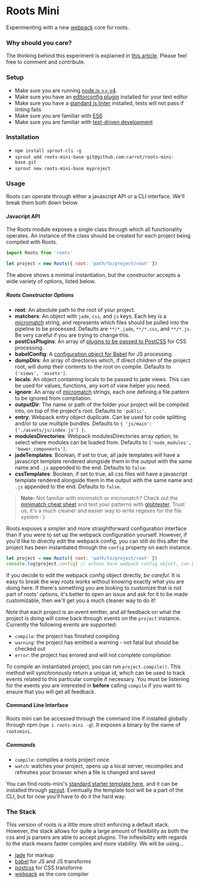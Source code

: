# Roots Mini

Experimenting with a new [webpack](http://webpack.github.io) core for roots.

### Why should you care?

The thinking behind this experiment is explained in [this article](https://medium.com/@jescalan/eaa10c75eb22). Please feel free to comment and contribute.

### Setup

- Make sure you are running [node.js >= v4](https://nodejs.org/en/).
- Make sure you have an [editorconfig plugin](http://editorconfig.org/#download) installed for your text editor
- Make sure you have a [standard js linter](http://standardjs.com/index.html#usage) installed, tests will not pass if linting fails
- Make sure you are familiar with [ES6](https://medium.com/sons-of-javascript/javascript-an-introduction-to-es6-1819d0d89a0f)
- Make sure you are familiar with [test-driven development](https://www.wikiwand.com/en/Test-driven_development)

### Installation

- `npm install sprout-cli -g`
- `sprout add roots-mini-base git@github.com:carrot/roots-mini-base.git`
- `sprout new roots-mini-base myproject`

### Usage

Roots can operate through either a javascript API or a CLI interface. We'll break them both down below.

#### Javacript API

The Roots module exposes a single class through which all functionality operates. An instance of the class should be created for each project being compiled with Roots.

```js
import Roots from 'roots'

let project = new Roots({ root: 'path/to/project/root' })
```

The above shows a minimal instantiation, but the constructor accepts a wide variety of options, listed below.

##### Roots Constructor Options

- **root**: An absolute path to the root of your project.
- **matchers**: An object with `jade`, `css`, and `js` keys. Each key is a [micromatch](https://github.com/jonschlinkert/micromatch) string, and represents which files should be pulled into the pipeline to be processed. Defaults are `**/*.jade`, `**/*.css`, and `**/*.js`. Be very careful if you are trying to change this.
- **postCssPlugins**: An array of [plugins to be passed to PostCSS](http://postcss.parts/) for CSS processing.
- **babelConfig**: A [configuration object for Babel](http://babeljs.io/docs/usage/options/) for JS processing.
- **dumpDirs**: An array of directories which, if direct children of the project root, will dump their contents to the root on compile. Defaults to `['views', 'assets']`.
- **locals**: An object containing locals to be passed to jade views. This can be used for values, functions, any sort of view helper you need.
- **ignore**: An array of [micromatch](https://github.com/jonschlinkert/micromatch) strings, each one defining a file pattern to be ignored from compilation.
- **outputDir**: The name or path of the folder your project will be compiled into, on top of the project's root. Defaults to `'public'`.
- **entry**: Webpack entry object duplicate. Can be used for code splitting and/or to use multiple bundles. Defaults to `{ 'js/main': ['./assets/js/index.js'] }`.
- **modulesDirectories**: Webpack modulesDirectories array option, to select where modules can be loaded from. Defaults to `['node_modules', 'bower_components']`.
- **jadeTemplates**: Boolean, if set to true, all jade templates will have a javascript template rendered alongside them in the output with the same name and `.js` appended to the end. Defaults to `false`.
- **cssTemplates**: Boolean, if set to true, all css files will have a javascript template rendered alongside them in the output with the same name and `.js` appended to the end. Defaults to `false`.

> **Note:** Not familiar with minimatch or micromatch? Check out the [minimatch cheat sheet](https://github.com/motemen/minimatch-cheat-sheet) and test your patterns with [globtester](http://www.globtester.com). Trust us, it's a much cleaner and easier way to write regexes for the file system : )

Roots exposes a simpler and more straightforward configuration interface than if you were to set up the webpack configuration yourself. However, if you'd like to directly edit the webpack config, you can still do this after the project has been instantiated through the `config` property on each instance.

```js
let project = new Roots({ root: 'path/to/project/root' })
console.log(project.config) // echoes bare webpack config object, can be edited
```

If you decide to edit the webpack config object directly, *be careful*. It is easy to break the way roots works without knowing exactly what you are doing here. If there's something you are looking to customize that is not part of roots' options, it's better to open an issue and ask for it to be made customizable, then we'll get you a much cleaner way to do it!

Note that each project is an event emitter, and all feedback on what the project is doing will come back through events on the `project` instance. Currently the following events are supported:

- `compile`: the project has finished compiling
- `warning`: the project has emitted a warning - not fatal but should be checked out
- `error`: the project has errored and will not complete compilation

To compile an instantiated project, you can run `project.compile()`. This method will synchronously return a unique id, which can be used to track events related to this particular compile if necessary. You must be listening for the events you are interested in **before** calling `compile` if you want to ensure that you will get all feedback.

#### Command Line Interface

Roots mini can be accessed through the command line if installed globally through npm (`npm i roots-mini -g`). It exposes a binary by the name of `rootsmini`.

##### Commands

- `compile`: compiles a roots project once
- `watch`: watches your project, opens up a local server, recompiles and refreshes your browser when a file is changed and saved

You can find roots-mini's [standard starter template here](https://github.com/carrot/roots-mini-base), and it can be installed through [sprout](https://github.com/carrot/sprout). Eventually the template tool will be a part of the CLI, but for now you'll have to do it the hard way.

### The Stack

This version of roots is a little more strict enforcing a default stack. However, the stack allows for quite a large amount of flexibility as both the css and js parsers are able to accept plugins. The inflexibility with regards to the stack means faster compiles and more stability. We will be using...

- [jade](http://jade-lang.com/) for markup
- [babel](https://babeljs.io/) for JS and JS transforms
- [postcss](https://github.com/postcss/postcss) for CSS transforms
- [webpack](http://webpack.github.io) as the core compiler
